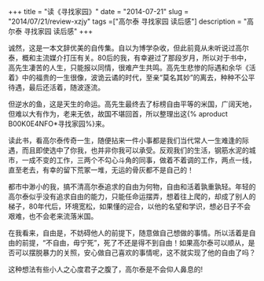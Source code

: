 +++
title = "读《寻找家园》"
date = "2014-07-21"
slug = "2014/07/21/review-xzjy"
tags =["高尔泰 寻找家园 读后感"]
description = "高尔泰 寻找家园 读后感"
+++

诚然，这是一本文辞优美的自传集。自以为博学杂收，但此前竟从未听说过高尔泰，概和主流媒介打压有关。80后的我，有幸避过了那段岁月，所以对于书中，高先生凄苦的人生，只能报以同情，很难产生共鸣。高先生悲惨的际遇和余华《活着》中的福贵的一生很像，波诡云谲的时代，至亲“莫名其妙”的离去，种种不公平待遇，最后还活着，随波逐流。

但逆水的鱼，这是天生的命运。高先生最终去了标榜自由平等的米国，广阔天地，但难以大有作为，老来无依，故国不堪回首，所以整理出这{% aproduct B00K0E4NFO*寻找家园%}来。

读此书，看高尔泰传奇一生，随便拈来一件小事都是我们当代常人一生难逢的际遇，而且即使选中了你我，也并非你我可以承受。反观我们的生活，钢筋水泥的城市，一成不变的工作，三两个不勾心斗角的同事，做着不着调的工作，两点一线，直至老去，有幸的留下荒冢一堆，无运的骨灰都不是自己的！

都市中渺小的我，搞不清高尔泰追求的自由为何物，自由和活着孰重孰轻。年轻的高尔泰似乎没有追求自由的能力，只能任命运摆弄，想着往上爬的，却成了别人的梯子，80年代后，环境宽松，如果懂的迎合，以他的名望和学识，想必日子不会艰难，也不会老来流落米国。

在我看来，自由是，不妨碍他人的前提下，随意做自己想做的事情。所以活着是自由的前提，“不自由，毋宁死”，死了不还是得不到自由！如果高尔泰可以顺从，是否可以摆脱暴力的关照，安心做自己喜欢的事情呢，这不就实现了他的自由了吗？

这种想法有些小人之心度君子之腹了，高尔泰是不会仰人鼻息的!

